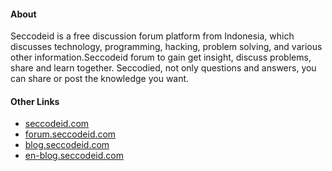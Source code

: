 #### About
Seccodeid is a free discussion forum platform from Indonesia, which discusses technology, programming, hacking, problem solving, and various other information.Seccodeid forum to gain get insight, discuss problems, share and learn together. Seccodied, not only questions and answers, you can share or post the knowledge you want.

#### Other Links
- [seccodeid.com](https://seccodeid.com/)
- [forum.seccodeid.com](https://forum.seccodeid.com)
- [blog.seccodeid.com](https://blog.seccodeid.com)
- [en-blog.seccodeid.com](https://en-blog.seccodeid.com/)
